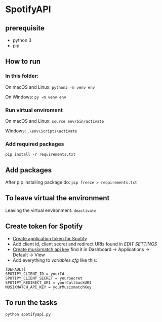 # SpotifyAPI

## prerequisite

- python 3
- pip

## How to run

### In this folder:

On macOS and Linux:
`python3 -m venv env`

On Windows:
`py -m venv env`

### Run virtual enviroment

On macOS and Linux:
`source env/bin/activate`

Windows:
`.\env\Scripts\activate`

### Add required packages

`pip install -r requirements.txt`

## Add packages

After pip installing package do:
`pip freeze > requirements.txt`

## To leave virtual the environment

Leaving the virtual environment:
`deactivate`

## Create token for Spotify

- [Create application token for Spotify](https://developer.spotify.com/dashboard/applications)
- Add client id, client secret and redirect URIs found in _EDIT SETTINGS_
- [Create musixmatch api key](https://developer.musixmatch.com/) find it in Dashboard -> Applications -> Default -> View
- Add everything to _variables.cfg_ like this:

```
[DEFAULT]
SPOTIPY_CLIENT_ID = yourId
SPOTIPY_CLIENT_SECRET = yourSecret
SPOTIPY_REDIRECT_URI = yourCallbackURI
MUSIXMATCH_API_KEY = yourMusixmatchKey
```

## To run the tasks

`python spotifyapi.py`
